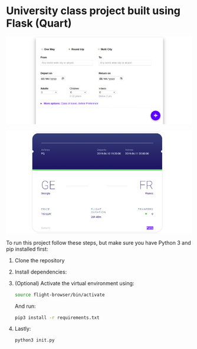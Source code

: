 # University class project built using Flask (Quart)

![1560015095649](https://raw.githubusercontent.com/nikibreg/flight-browser/branch/img/1560015095649.png)

![1560015487038](https://raw.githubusercontent.com/nikibreg/flight-browser/branch/img/1560015487038.png)

To run this project follow these steps, but make sure you have Python 3 and pip installed first:

1. Clone the repository 

2. Install dependencies:

3. (Optional) Activate the virtual environment using:

   ```bash
   source flight-browser/bin/activate
   ```

   And run:

   ```bash
   pip3 install -r requirements.txt
   ```

4. Lastly:

   ```bash
   python3 init.py
   ```

   